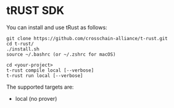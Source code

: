 # tRUST SDK

You can install and use tRust as follows:

```
git clone https://github.com/crosschain-alliance/t-rust.git
cd t-rust/
./install.sh
source ~/.bashrc (or ~/.zshrc for macOS)

cd <your-project>
t-rust compile local [--verbose]
t-rust run local [--verbose]
```

The supported targets are:
- local (no prover)
